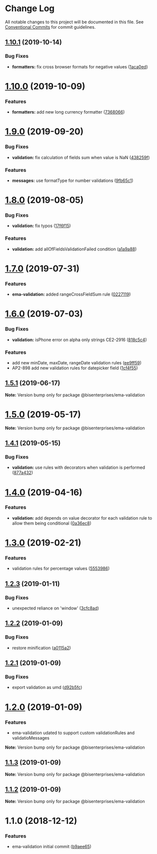 # Change Log

All notable changes to this project will be documented in this file.
See [Conventional Commits](https://conventionalcommits.org) for commit guidelines.

## [1.10.1](http://github.bisenterprises.com:7999/appdev/ema-utils-fe/compare/@bisenterprises/ema-validation@1.10.0...@bisenterprises/ema-validation@1.10.1) (2019-10-14)


### Bug Fixes

* **formatters:** fix cross browser formats for negative values ([1aca0ed](http://github.bisenterprises.com:7999/appdev/ema-utils-fe/commits/1aca0ed))






# [1.10.0](http://github.bisenterprises.com:7999/appdev/ema-utils-fe/compare/@bisenterprises/ema-validation@1.9.0...@bisenterprises/ema-validation@1.10.0) (2019-10-09)


### Features

* **formatters:** add new long currency formatter ([7368066](http://github.bisenterprises.com:7999/appdev/ema-utils-fe/commits/7368066))






# [1.9.0](http://github.bisenterprises.com:7999/appdev/ema-utils-fe/compare/@bisenterprises/ema-validation@1.8.0...@bisenterprises/ema-validation@1.9.0) (2019-09-20)


### Bug Fixes

* **validation:** fix calculation of fields sum when value is NaN ([438259f](http://github.bisenterprises.com:7999/appdev/ema-utils-fe/commits/438259f))


### Features

* **messages:** use formatType for number validations ([9fb65c1](http://github.bisenterprises.com:7999/appdev/ema-utils-fe/commits/9fb65c1))






# [1.8.0](http://github.bisenterprises.com:7999/appdev/ema-utils-fe/compare/@bisenterprises/ema-validation@1.7.0...@bisenterprises/ema-validation@1.8.0) (2019-08-05)


### Bug Fixes

* **validation:** fix typos ([17f6f15](http://github.bisenterprises.com:7999/appdev/ema-utils-fe/commits/17f6f15))


### Features

* **validation:** add allOfFieldsValidationFailed condition ([a1a9a88](http://github.bisenterprises.com:7999/appdev/ema-utils-fe/commits/a1a9a88))






# [1.7.0](http://github.bisenterprises.com:7999/appdev/ema-utils-fe/compare/@bisenterprises/ema-validation@1.6.0...@bisenterprises/ema-validation@1.7.0) (2019-07-31)


### Features

* **ema-validation:** added rangeCrossFieldSum rule ([0227119](http://github.bisenterprises.com:7999/appdev/ema-utils-fe/commits/0227119))






# [1.6.0](http://github.bisenterprises.com:7999/appdev/ema-utils-fe/compare/@bisenterprises/ema-validation@1.5.1...@bisenterprises/ema-validation@1.6.0) (2019-07-03)


### Bug Fixes

* **validation:** isPhone error on alpha only strings CE2-2916 ([818c5c4](http://github.bisenterprises.com:7999/appdev/ema-utils-fe/commits/818c5c4))


### Features

* add new minDate, maxDate, rangeDate validation rules ([ee9ff59](http://github.bisenterprises.com:7999/appdev/ema-utils-fe/commits/ee9ff59))
* AP2-898 add new validation rules for datepicker field ([1cf4f55](http://github.bisenterprises.com:7999/appdev/ema-utils-fe/commits/1cf4f55))






## [1.5.1](https://github.bisenterprises.com/scm/appdev/ema-utils-fe/compare/@bisenterprises/ema-validation@1.5.0...@bisenterprises/ema-validation@1.5.1) (2019-06-17)

**Note:** Version bump only for package @bisenterprises/ema-validation






# [1.5.0](https://github.bisenterprises.com/scm/appdev/ema-utils-fe/compare/@bisenterprises/ema-validation@1.4.1...@bisenterprises/ema-validation@1.5.0) (2019-05-17)

**Note:** Version bump only for package @bisenterprises/ema-validation






## [1.4.1](https://github.bisenterprises.com/scm/appdev/ema-utils-fe/compare/@bisenterprises/ema-validation@1.4.0...@bisenterprises/ema-validation@1.4.1) (2019-05-15)


### Bug Fixes

* **validation:** use rules with decorators when validation is performed ([877a432](https://github.bisenterprises.com/scm/appdev/ema-utils-fe/commits/877a432))






# [1.4.0](http://github.bisenterprises.com:7999/appdev/ema-utils-fe/compare/@bisenterprises/ema-validation@1.3.0...@bisenterprises/ema-validation@1.4.0) (2019-04-16)


### Features

* **validation:** add depends on value decorator for each validation rule to allow them being conditional ([0a36ec8](http://github.bisenterprises.com:7999/appdev/ema-utils-fe/commits/0a36ec8))





# [1.3.0](http://github.bisenterprises.com:7999/appdev/ema-utils-fe/compare/@bisenterprises/ema-validation@1.2.3...@bisenterprises/ema-validation@1.3.0) (2019-02-21)


### Features

* validation rules for percentage values ([5553986](http://github.bisenterprises.com:7999/appdev/ema-utils-fe/commits/5553986))





## [1.2.3](http://github.bisenterprises.com:7999/appdev/ema-utils-fe/compare/@bisenterprises/ema-validation@1.2.2...@bisenterprises/ema-validation@1.2.3) (2019-01-11)


### Bug Fixes

* unexpected reliance on 'window' ([3cfc8ad](http://github.bisenterprises.com:7999/appdev/ema-utils-fe/commits/3cfc8ad))





## [1.2.2](http://github.bisenterprises.com:7999/appdev/ema-utils-fe/compare/@bisenterprises/ema-validation@1.2.1...@bisenterprises/ema-validation@1.2.2) (2019-01-09)


### Bug Fixes

* restore minification ([a0115a2](http://github.bisenterprises.com:7999/appdev/ema-utils-fe/commits/a0115a2))





## [1.2.1](http://github.bisenterprises.com:7999/appdev/ema-utils-fe/compare/@bisenterprises/ema-validation@1.2.0...@bisenterprises/ema-validation@1.2.1) (2019-01-09)


### Bug Fixes

* export validation as umd ([d92b5fc](http://github.bisenterprises.com:7999/appdev/ema-utils-fe/commits/d92b5fc))





# [1.2.0](http://github.bisenterprises.com:7999/appdev/ema-utils-fe/compare/@bisenterprises/ema-validation@1.1.3...@bisenterprises/ema-validation@1.2.0) (2019-01-09)

### Features

* ema-validation udated to support custom validationRules and validatioMessages

**Note:** Version bump only for package @bisenterprises/ema-validation





## [1.1.3](http://github.bisenterprises.com:7999/appdev/ema-utils-fe/compare/@bisenterprises/ema-validation@1.1.2...@bisenterprises/ema-validation@1.1.3) (2019-01-09)

**Note:** Version bump only for package @bisenterprises/ema-validation





## [1.1.2](http://github.bisenterprises.com:7999/appdev/ema-utils-fe/compare/@bisenterprises/ema-validation@1.1.1...@bisenterprises/ema-validation@1.1.2) (2019-01-09)

**Note:** Version bump only for package @bisenterprises/ema-validation






# 1.1.0 (2018-12-12)


### Features

* ema-validation initial commit ([b9aee65](http://github.bisenterprises.com:7999/appdev/ema-utils-fe/commits/b9aee65))
